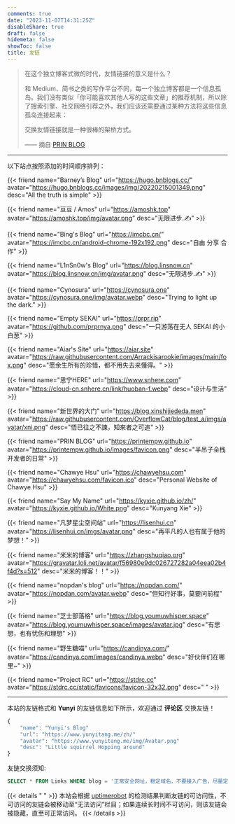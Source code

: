 ```yaml
---
comments: true
date: "2023-11-07T14:31:25Z"
disableShare: true
draft: false
hidemeta: false
showToc: false
title: 友链
---
```


> 在这个独立博客式微的时代，友情链接的意义是什么？
> 
> 和 Medium、简书之类的写作平台不同，每一个独立博客都是一个信息孤岛。我们没有类似「你可能喜欢其他人写的这些文章」的推荐机制，所以除了搜索引擎、社交网络引荐之外，我们应该还需要通过某种方法将这些信息孤岛连接起来：
> 
> 交换友情链接就是一种很棒的架桥方式。
> 
> —— 摘自 [PRIN BLOG](https://printempw.github.io/friends/) 

---
以下站点按照添加的时间顺序排列：

<div class="friend">

{{< friend name="Barney’s Blog" url="https://hugo.bnblogs.cc/" avatar="https://hugo.bnblogs.cc/images/img/20220215001349.png" desc="All the truth is simple" >}}


</div>

<div class="friend">

{{< friend name="豆豆 / Amos" url="https://amoshk.top" avatar="https://amoshk.top/img/avatar.png" desc="无限进步.✍️" >}}


</div>


<div class="friend">

{{< friend name="Bing's Blog" url="https://imcbc.cn/" avatar="https://imcbc.cn/android-chrome-192x192.png" desc="自由 分享 合作" >}}


</div>

<div class="friend">

{{< friend name="L1nSn0w's Blog" url="https://blog.linsnow.cn" avatar="https://blog.linsnow.cn/img/avatar.png" desc="无限进步.✍️" >}}


</div>

<div class="friend">

{{< friend name="Cynosura" url="https://cynosura.one" avatar="https://cynosura.one/img/avatar.webp" desc="Trying to light up the dark." >}}


</div>

<div class="friend">

{{< friend name="Empty SEKAI" url="https://prpr.rip" avatar="https://github.com/prprnya.png" desc="一只游荡在无人 SEKAI 的小白葱" >}}


</div>

<div class="friend">

{{< friend name="Aiar's Site" url="https://aiar.site" avatar="https://raw.githubusercontent.com/Arrackisarookie/images/main/fox.png" desc="愿余生所有的珍惜，都不用失去来懂得。" >}}


</div>

<div class="friend">

{{< friend name="思宁HERE" url="https://www.snhere.com" avatar="https://cloud-cn.snhere.cn/link/huoban-f.webp" desc="设计与生活" >}}


</div>

<div class="friend">

{{< friend name="新世界的大门" url="https://blog.xinshijiededa.men" avatar="https://raw.githubusercontent.com/OverflowCat/blog/test_a/imgs/avatar/xni.png" desc="悟已往之不諫，知來者之可追" >}}


</div>

<div class="friend">

{{< friend name="PRIN BLOG" url="https://printempw.github.io" avatar="https://printempw.github.io/images/favicon.png" desc="半吊子全栈开发者的日常" >}}


</div>

<div class="friend">

{{< friend name="Chawye Hsu" url="https://chawyehsu.com" avatar="https://chawyehsu.com/favicon.ico" desc="Personal Website of Chawye Hsu" >}}


</div>

<div class="friend">

{{< friend name="Say My Name" url="https://kyxie.github.io/zh/" avatar="https://kyxie.github.io/White.png" desc="Kunyang Xie" >}}


</div>

<div class="friend">

{{< friend name="凡梦星尘空间站" url="https://lisenhui.cn" avatar="https://lisenhui.cn/imgs/avatar.png" desc="再平凡的人也有属于他的梦想！" >}}


</div>

<div class="friend">

{{< friend name="米米的博客" url="https://zhangshuqiao.org" avatar="https://gravatar.loli.net/avatar/f56980e9dc026727282a04eea02b4f4d?s=512" desc="米米的博客！！" >}}


</div>

<div class="friend">

{{< friend name="nopdan's blog" url="https://nopdan.com/" avatar="https://nopdan.com/avatar.webp" desc="但知行好事，莫要问前程" >}}


</div>

<div class="friend">

{{< friend name="芝士部落格" url="https://blog.youmuwhisper.space" avatar="https://blog.youmuwhisper.space/images/avatar.jpg" desc="有思想，也有忧伤和理想" >}}


</div>

<div class="friend">

{{< friend name="野生糖喵" url="https://candinya.com/" avatar="https://candinya.com/images/candinya.webp" desc="好伙伴们在哪里~" >}}


</div>

<div class="friend">

{{< friend name="Project RC" url="https://stdrc.cc" avatar="https://stdrc.cc/static/favicons/favicon-32x32.png" desc="  " >}}


</div>




----
本站的友链格式和 **Yunyi** 的友链信息如下所示，欢迎通过 **评论区** 交换友链！
```JavaScript
{
	"name": "Yunyi's Blog" 
	"url": "https://www.yunyitang.me/zh/" 
	"avatar": "https://www.yunyitang.me/img/Avatar.png" 
	"desc": "Little squirrel Hopping around"
}
```


友链交换须知:
``` sql
SELECT * FROM Links WHERE blog = '正常安全网址，稳定域名，不要接入广告，尽量定期更新';
```


{{< details " " >}}
本站会根据 [uptimerobot](https://uptimerobot.com/api/) 的检测结果判断友链的可访问性，不可访问的友链会被移动至“无法访问”栏目；如果连续长时间不可访问，则该友链会被隐藏，直至可正常访问。
{{< /details >}}

<!---
yunyi.tang.820@gmail.com

大佬，已添加贵站链接了，谢谢😊
名称：Yunyi's Blog
简介：Little squirrel Hopping around
头像：https://www.yunyitang.me/img/Avatar.png
地址：https://www.yunyitang.me/zh/
-->